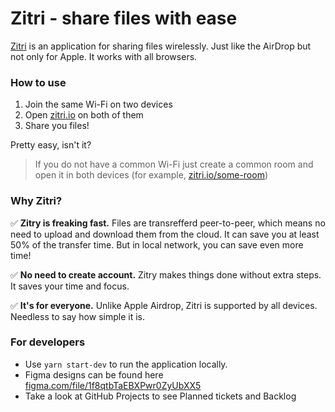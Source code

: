 # Zitri - share files with ease

[Zitri](https://zitri.io) is an application for sharing files wirelessly. Just like the AirDrop but not only for Apple. It works with all browsers.

### How to use

1. Join the same Wi-Fi on two devices
2. Open [zitri.io](https://zitri.io) on both of them
3. Share you files!

Pretty easy, isn't it?

> If you do not have a common Wi-Fi just create a common room and open it in both devices (for example, [zitri.io/some-room](https://zitri.io/some-room))


### Why Zitri?

✅ **Zitry is freaking fast.** Files are transrefferd peer-to-peer, which means no need to upload and download them from the cloud. It can save you at least 50% of the transfer time. But in local network, you can save even more time!

✅ **No need to create account.** Zitry makes things done without extra steps. It saves your time and focus.

✅ **It's for everyone.** Unlike Apple Airdrop, Zitri is supported by all devices. Needless to say how simple it is.


### For developers

- Use `yarn start-dev` to run the application locally.
- Figma designs can be found here [figma.com/file/1f8qtbTaEBXPwr0ZyUbXX5](https://www.figma.com/file/1f8qtbTaEBXPwr0ZyUbXX5)
- Take a look at GitHub Projects to see Planned tickets and Backlog



